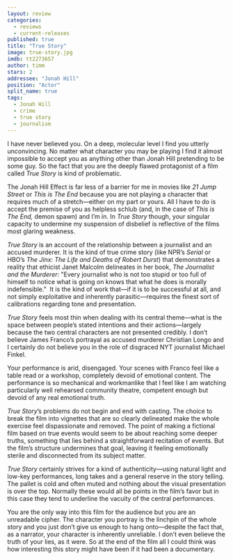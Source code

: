 ```yaml
---
layout: review
categories: 
  - reviews
  - current-releases
published: true
title: "True Story"
image: true-story.jpg
imdb: tt2273657
author: timm
stars: 2
addressee: "Jonah Hill"
position: "Actor"
split_name: true
tags: 
  - Jonah Hill
  - crime
  - true story
  - journalism
---
```

I have never believed you. On a deep, molecular level I find you utterly unconvincing. No matter what character you may be playing I find it almost impossible to accept you as anything other than Jonah Hill pretending to be some guy. So the fact that you are the deeply flawed protagonist of a film called _True Story_ is kind of problematic.

The Jonah Hill Effect is far less of a barrier for me in movies like _21 Jump Street_ or _This is The End_ because you are not playing a character that requires much of a stretch—either on my part or yours. All I have to do is accept the premise of you as helpless schlub (and, in the case of _This is The End,_ demon spawn) and I’m in. In _True Story_ though, your singular capacity to undermine my suspension of disbelief is reflective of the films most glaring weakness.

_True Story_ is an account of the relationship between a journalist and an accused murderer. It is the kind of true crime story (like NPR’s _Serial_ or HBO’s _The Jinx: The Life and Deaths of Robert Durst_) that demonstrates a reality that ethicist Janet Malcolm delineates in her book, _The Journalist and the Murderer:_ "Every journalist who is not too stupid or too full of himself to notice what is going on knows that what he does is morally indefensible."  It is the kind of work that—if it is to be successful at all, and not simply exploitative and inherently parasitic—requires the finest sort of calibrations regarding tone and presentation.

_True Story_ feels most thin when dealing with its central theme—what is the space between people’s stated intentions and their actions—largely because the two central characters are not presented credibly. I don’t believe James Franco’s portrayal as accused murderer Christian Longo and I certainly do not believe you in the role of disgraced NYT journalist Michael Finkel.

Your performance is arid, disengaged. Your scenes with Franco feel like a table read or a workshop, completely devoid of emotional content. The performance is so mechanical and workmanlike that I feel like I am watching particularly well rehearsed community theatre, competent enough but devoid of any real emotional truth.

_True Story_’s problems do not begin and end with casting. The choice to break the film into vignettes that are so clearly delineated make the whole exercise feel dispassionate and removed. The point of making a fictional film based on true events would seem to be about reaching some deeper truths, something that lies behind a straightforward recitation of events. But the film’s structure undermines that goal, leaving it feeling emotionally sterile and disconnected from its subject matter.

_True Story_ certainly strives for a kind of authenticity—using natural light and low-key performances, long takes and a general reserve in the story telling. The pallet is cold and often muted and nothing about the visual presentation is over the top. Normally these would all be points in the film’s favor but in this case they tend to underline the vacuity of the central performances.

You are the only way into this film for the audience but you are an unreadable cipher. The character you portray is the linchpin of the whole story and you just don’t give us enough to hang onto—despite the fact that, as a narrator, your character is inherently unreliable. I don’t even believe the truth of your lies, as it were. So at the end of the film all I could think was how interesting this story might have been if it had been a documentary.